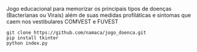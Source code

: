 Jogo educacional para memorizar os principais tipos de doenças (Bacterianas ou Virais) além de suas medidas profiláticas e sintomas que caem nos vestibulares COMVEST e FUVEST
```
git clone https://github.com/namaca/jogo_doenca.git
pip install tkinter
python index.py
```
